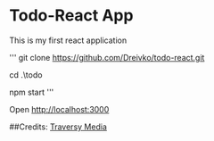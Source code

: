 # Todo-React App
This is my first react application

'''
git clone https://github.com/Dreivko/todo-react.git

cd .\todo

npm start
'''

Open [http://localhost:3000](http://localhost:3000)

##Credits:
[Traversy Media](https://www.youtube.com/watch?v=sBws8MSXN7A)


